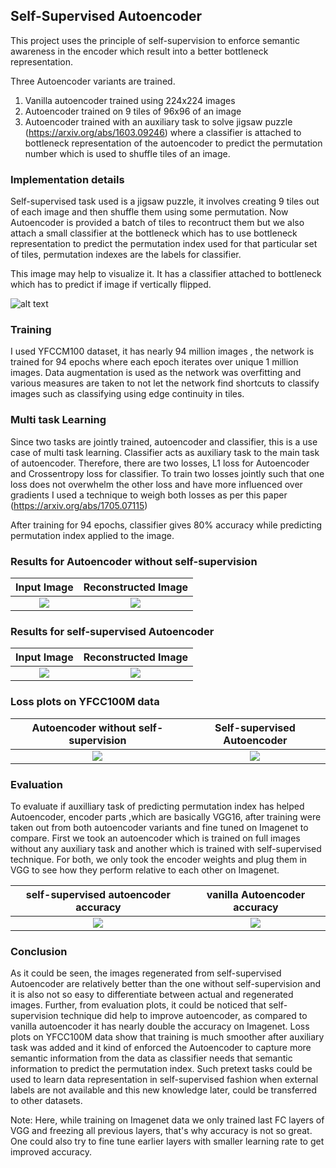 ## Self-Supervised Autoencoder
This project uses the principle of self-supervision to enforce semantic awareness in the encoder which result into a better bottleneck representation. 

Three Autoencoder variants are trained.
1. Vanilla autoencoder trained using 224x224 images
2. Autoencoder trained on 9 tiles of 96x96 of an image
3. Autoencoder trained with an auxiliary task to solve jigsaw puzzle (https://arxiv.org/abs/1603.09246) where a classifier is attached to bottleneck representation of the autoencoder to predict the permutation number which is used to shuffle tiles of an image. 


### Implementation details
Self-supervised task used is a jigsaw puzzle, it involves creating 9 tiles out of each image and then shuffle them using some permutation. Now Autoencoder is provided a batch of tiles to recontruct them but we also attach a small classifier at the bottleneck which has to use bottleneck representation to predict the permutation index used for that particular set of tiles, permutation indexes are the labels for classifier. 

This image may help to visualize it. It has a classifier attached to bottleneck which has to predict if image if vertically flipped. 

![alt text](https://github.com/SharadGitHub/Self-Supervised-Autoencoder/blob/master/images/img.jpg)


### Training
I used YFCCM100 dataset, it has nearly 94 million images , the network is trained for 94 epochs where each epoch iterates over unique 1 million images. Data augmentation is used as the network was overfitting and various measures are taken to not let the network find shortcuts to classify images such as classifying using edge continuity in tiles. 

### Multi task Learning
Since two tasks are jointly trained, autoencoder and classifier, this is a use case of multi task learning. Classifier acts as auxiliary task to the main task of autoencoder. Therefore, there are two losses, L1 loss for Autoencoder and Crossentropy loss for classifier. To train two losses jointly such that one loss does not overwhelm the other loss and have more influenced over gradients I used a technique to weigh both losses as per this paper  (https://arxiv.org/abs/1705.07115) 

After training for 94 epochs, classifier gives 80% accuracy while predicting permutation index applied to the image.

### Results for Autoencoder without self-supervision 
Input Image                |  Reconstructed Image
:-------------------------:|:-------------------------:
![](https://github.com/SharadGitHub/Self-Supervised-Autoencoder/blob/master/AE%20with%20tiles/skeleton/res/saved_test_input/input_grid_rank_13_2233.png)  |  ![](https://github.com/SharadGitHub/Self-Supervised-Autoencoder/blob/master/AE%20with%20tiles/skeleton/res/saved_test_output/output_grid_rank_13_2233.png)

### Results for self-supervised Autoencoder
Input Image                |  Reconstructed Image
:-------------------------:|:-------------------------:
![](https://github.com/SharadGitHub/Self-Supervised-Autoencoder/blob/master/Jigsaw%20Task/skeleton/res/saved_test_input/input_grid_rank_4_3907.png)  |  ![](https://github.com/SharadGitHub/Self-Supervised-Autoencoder/blob/master/Jigsaw%20Task/skeleton/res/saved_test_output/output_grid_rank_4_3907.png)

### Loss plots on YFCC100M data
Autoencoder without self-supervision |  Self-supervised Autoencoder
:-------------------------:|:-------------------------:
![](https://github.com/SharadGitHub/Self-Supervised-Autoencoder/blob/master/AE%20with%20tiles/skeleton/res/plots/loss.png)  |  ![](https://github.com/SharadGitHub/Self-Supervised-Autoencoder/blob/master/Jigsaw%20Task/skeleton/res/plots/static_weigh/ae_loss.png)

### Evaluation
To evaluate if auxilliary task of predicting permutation index has helped Autoencoder, encoder parts ,which are basically VGG16, after training were taken out from both autoencoder variants and fine tuned on Imagenet to compare. First we took an autoencoder which is trained on full images without any auxiliary task and another which is trained with self-supervised technique. For both, we only took the encoder weights and plug them in VGG to see how they perform relative to each other on Imagenet. 

self-supervised autoencoder accuracy|  vanilla Autoencoder accuracy
:-------------------------:|:-------------------------:
![](https://github.com/SharadGitHub/Self-Supervised-Autoencoder/blob/master/Imagenet/skeleton/res/plots/static_weight/metric.png)  | ![](https://github.com/SharadGitHub/Self-Supervised-Autoencoder/blob/master/Imagenet/skeleton/res/plots/vanilla_ae/metric.png)

### Conclusion 
As it could be seen, the images regenerated from self-supervised Autoencoder are relatively better than the one without self-supervision and it is also not so easy to differentiate between actual and regenerated images. Further, from evaluation plots, it could be noticed that self-supervision technique did help to improve autoencoder, as compared to vanilla autoencoder it has nearly double the accuracy on Imagenet. Loss plots on YFCC100M data show that training is much smoother after auxiliary task was added and it kind of enforced the Autoencoder to capture more semantic information from the data as classifier needs that semantic information to predict the permutation index. Such pretext tasks could be used to learn data representation in self-supervised fashion when external labels are not available and this new knowledge later, could be transferred to other datasets.

Note: Here, while training on Imagenet data we only trained last FC layers of VGG and freezing all previous layers, that's why accuracy is not so great. One could also try to fine tune earlier layers with smaller learning rate to get improved accuracy. 
